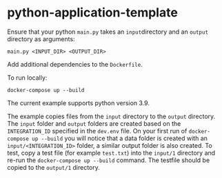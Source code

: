 # python-application-template

Ensure that your python `main.py` takes an `input`directory and an `output` directory as arguments:

`main.py <INPUT_DIR> <OUTPUT_DIR>`

Add additional dependencies to the `Dockerfile`.

To run locally:

`docker-compose up --build`

The current example supports python version 3.9.

The example copies files from the `input` directory to the `output` directory. The `input` folder and `output` folders are created based on the `INTEGRATION_ID` specified in the `dev.env` file. On your first run of `docker-compose up --build` you will notice that a data folder is created with an `input/<INTEGRATION_ID>` folder, a similar output folder is also created. 
To test, copy a test file (for example `test.txt`) into the `input/1` directory and re-run the `docker-compose up --build` command. The testfile should be copied to the `output/1` directory.